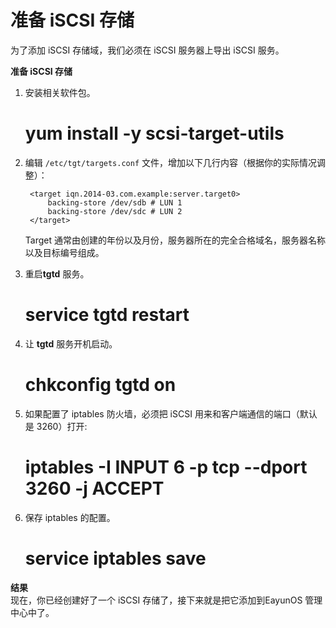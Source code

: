 # 准备 iSCSI 存储

为了添加 iSCSI 存储域，我们必须在 iSCSI 服务器上导出 iSCSI 服务。

**准备 iSCSI 存储**

1. 安装相关软件包。

    # yum install -y scsi-target-utils

2. 编辑 `/etc/tgt/targets.conf`
   文件，增加以下几行内容（根据你的实际情况调整）：

   ```
    <target iqn.2014-03.com.example:server.target0>
        backing-store /dev/sdb # LUN 1
        backing-store /dev/sdc # LUN 2
    </target>
   ```

   Target
   通常由创建的年份以及月份，服务器所在的完全合格域名，服务器名称以及目标编号组成。

3. 重启**tgtd** 服务。

    # service tgtd restart

4. 让 **tgtd** 服务开机启动。

    # chkconfig tgtd on

5. 如果配置了 iptables 防火墙，必须把 iSCSI 用来和客户端通信的端口（默认是
3260）打开:

    # iptables -I INPUT 6 -p tcp --dport 3260 -j ACCEPT

6. 保存 iptables 的配置。

    # service iptables save


**结果**<br/>
现在，你已经创建好了一个 iSCSI 存储了，接下来就是把它添加到EayunOS
管理中心中了。
